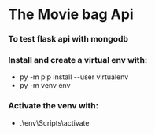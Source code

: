 # The Movie bag Api

### To test flask api with mongodb

### Install and create a virtual env with:
- py -m pip install --user virtualenv
- py -m venv env

### Activate the venv with:
- .\env\Scripts\activate
